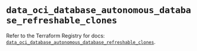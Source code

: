 # `data_oci_database_autonomous_database_refreshable_clones`

Refer to the Terraform Registry for docs: [`data_oci_database_autonomous_database_refreshable_clones`](https://registry.terraform.io/providers/hashicorp/oci/7.19.0/docs/data-sources/database_autonomous_database_refreshable_clones).
